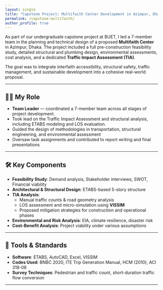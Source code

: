 ```yaml
---
layout: single
title: "Capstone Project: Multifaith Center Development in Azimpur, Dhaka"
permalink: /capstone-multifaith/
author_profile: true
---
```


As part of our undergraduate capstone project at BUET, I led a 7-member team in the planning and technical design of a proposed **Multifaith Center** in Azimpur, Dhaka. The project included a full pre-construction feasibility study, detailed structural and plumbing design, environmental assessments, cost analysis, and a dedicated **Traffic Impact Assessment (TIA)**.

The goal was to integrate interfaith accessibility, structural safety, traffic management, and sustainable development into a cohesive real-world proposal.

---

## 🧑‍💼 My Role
- **Team Leader** — coordinated a 7-member team across all stages of project development.
- Took lead on the Traffic Impact Assessment and structural analysis, including ETABS modeling and LOS evaluation.
- Guided the design of methodologies in transportation, structural engineering, and environmental assessment
- Oversaw task assignments and contributed to report writing and final presentations

---

## 🛠 Key Components
- **Feasibility Study**: Demand analysis, Stakeholder interviews, SWOT, Financial viability
- **Architectural & Structural Design**: ETABS-based 5-story structure 
- **TIA Analysis**:
  - Manual traffic counts & road geometry analysis
  - LOS assessment and micro-simulation using **VISSIM**
  - Proposed mitigation strategies for construction and operational phases
- **Environmental and Risk Analysis**: EIA, climate resilience, disaster risk
- **Cost-Benefit Analysis**: Project viability under various assumptions

---

## 🧰 Tools & Standards
- **Software**: ETABS, AutoCAD, Excel, VISSIM
- **Codes Used**: BNBC 2020, ITE Trip Generation Manual, HCM (2010), ACI 318-08
- **Survey Techniques**: Pedestrian and traffic count, short-duration traffic flow conversion

---


